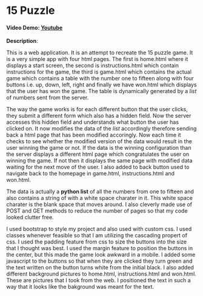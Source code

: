 # 15 Puzzle

#### Video Demo:  [Youtube](https://youtu.be/kQM_6yd3I-4)

__Description__:

This is a web application. It is an attempt to recreate the 15 puzzle game. It is a very simple app with four html pages.
The first is home.html where it displays a start screen, the second is instructions.html which contain instructions for
the game, the third is game.html which contains the actual game which contains a table with the number one to fifteen along
with four buttons i.e. up, down, left, right and finally we have won.html which displays that the user has won the game. The
table is dynamically generated by a _list_ of numbers sent from the server.

The way the game works is for each different button that the user clicks, they submit a different form which also has a hidden
field. Now the server accesses this hidden field and understands what button the user has clicked on. It now modifies the data
of the _list_ accordingly therefore sending back a html page that has been modified accoringly. Now each time it checks
to see whether the modified version of the data would result in the user winning the game or not. If the data is the winning
configuration than the server displays a different html page which congratulates the user on winning the game. If not then
it displays the same page with modified data waiting for the next move of the user. I also added to back button used to
navigate back to the homepage in game.html, instructions.html and won.html.

The data is actually a __python list__ of all the numbers from one to fifteen and also contains a string of with a white space
charater in it. This white space charater is the blank space that moves around. I also cleverly made use of POST and GET methods
to reduce the number of pages so that my code looked clutter free.

I used bootstrap to style my project and also used with custom css. I used classes whenever feasible so that I am utilizing the
cascading propert of css. I used the padding feature from css to size the buttons
into the size that I thought was best. I used the margin feature to position the buttons in the center, but this made the
game look awkward in a mobile. I added some javascript to the buttons so that when they are clicked they turn green and the
text written on the button turns white from the initial black. I also added different background pictures to home.html,
instructions.html and won.html. These are pictures that I took from the web. I positioned the text in such a way that it
looks like the bakground was meant for the text.
